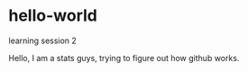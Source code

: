 # hello-world
learning session 2

Hello, I am a stats guys, trying to figure out how github works.

